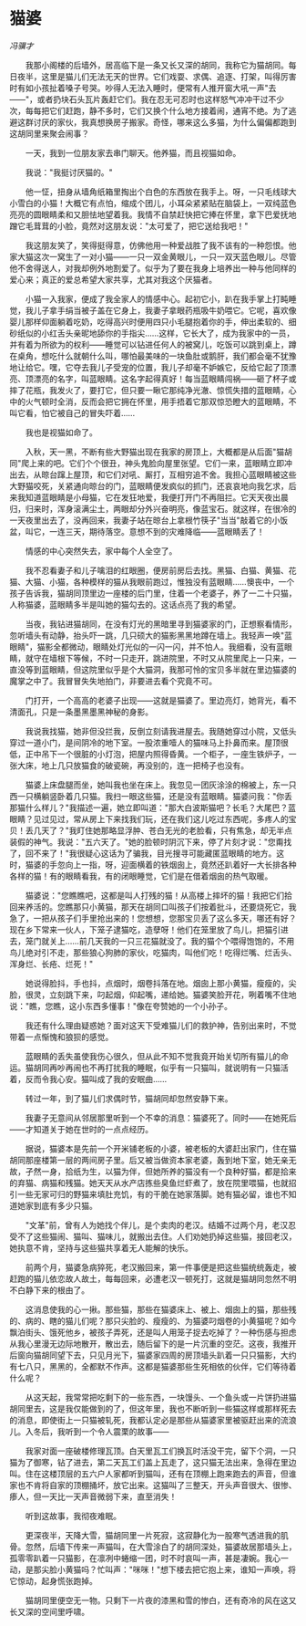 # 猫婆

*冯骥才*

　　我那小阁楼的后墙外，居高临下是一条又长又深的胡同，我称它为猫胡同。每日夜半，这里是猫儿们无法无天的世界。它们戏耍、求偶、追逐、打架，叫得厉害时有如小孩扯着嗓子号哭。吵得人无法入睡时，便常有人推开窗大吼一声"去——"，或者扔块石头瓦片轰赶它们。我在忍无可忍时也这样怒气冲冲干过不少次，每每把它们赶跑，静不多时，它们又换个什么地方接着闹，通宵不绝。为了逃避这群讨厌的家伙，我真想换房子搬家。奇怪，哪来这么多猫，为什么偏偏都跑到这胡同里来聚会闹事？

　　一天，我到一位朋友家去串门聊天。他养猫，而且视猫如命。

　　我说："我挺讨厌猫的。"

　　他一怔，扭身从墙角纸箱里掏出个白色的东西放在我手上。呀，一只毛线球大小雪白的小猫！大概它有点怕，缩成个团儿，小耳朵紧紧贴在脑袋上，一双纯蓝色亮亮的圆眼睛柔和又胆怯地望着我。我情不自禁赶快把它捧在怀里，拿下巴爱抚地蹭它毛茸茸的小脸，竟然对这朋友说："太可爱了，把它送给我吧！"

　　我这朋友笑了，笑得挺得意，仿佛他用一种爱战胜了我不该有的一种怨恨。他家大猫这次一窝生了一对小猫——一只一双金黄眼儿，一只一双天蓝色眼儿。尽管他不舍得送人，对我却例外地割爱了。似乎为了要在我身上培养出一种与他同样的爱心来；真正的爱总希望大家共享，尤其对我这个厌猫者。

　　小猫一入我家，便成了我全家人的情感中心。起初它小，趴在我手掌上打盹睡觉，我儿子拿手绢当被子盖在它身上，我妻子拿眼药瓶吸牛奶喂它。它呢，喜欢像婴儿那样仰面躺着吃奶，吃得高兴时便用四只小毛腿抱着你的手，伸出柔软的、细砂纸似的小红舌头亲昵地舔你的手指尖……这样，它长大了，成为我家中的一员，并有着为所欲为的权利——睡觉可以钻进任何人的被窝儿，吃饭可以跳到桌上，蹲在桌角，想吃什么就朝什么叫，哪怕最美味的一块鱼肚或鹅肝，我们都会毫不犹豫地让给它。嘿，它夺去我儿子受宠的位置，我儿子却毫不妒嫉它，反给它起了顶漂亮、顶漂亮的名字，叫蓝眼睛。这名字起得真好！每当蓝眼睛闯祸——砸了杯子或摔了花瓶，我发火了，要打它，但只要一瞅它那纯净光澈、惊慌失措的蓝眼睛，心中的火气顿时全消，反而会把它拥在怀里，用手捂着它那双惊恐瞪大的蓝眼睛，不叫它看，怕它被自己的冒失吓着……

　　我也是视猫如命了。

　　入秋，天一黑，不断有些大野猫出现在我家的房顶上，大概都是从后面"猫胡同"爬上来的吧。它们个个很丑，神头鬼脸向屋里张望。它们一来，蓝眼睛立即冲出去，从晾台蹿上屋顶，和它们对吼、厮打，互相穷追不舍。我担心蓝眼睛被这些大野猫咬死，关紧通向晾台的门，蓝眼睛便发疯似的抓门，还哀哀地向我乞求，后来我知道蓝眼睛是小母猫，它在发狂地爱，我便打开门不再阻拦。它天天夜出晨归，归来时，浑身滚满尘土，两眼却分外兴奋明亮，像蓝宝石。就这样，在很冷的一天夜里出去了，没再回来，我妻子站在晾台上拿根竹筷子"当当"敲着它的小饭盆，叫它，一连三天，期待落空。意想不到的灾难降临——蓝眼睛丢了！

　　情感的中心突然失去，家中每个人全空了。

　　我不忍看妻子和儿子噙泪的红眼圈，便房前房后去找。黑猫、白猫、黄猫、花猫、大猫、小猫，各种模样的猫从我眼前跑过，惟独没有蓝眼睛……懊丧中，一个孩子告诉我，猫胡同顶里边一座楼的后门里，住着一个老婆子，养了一二十只猫，人称猫婆，蓝眼睛多半是叫她的猫勾去的。这话点亮了我的希望。

　　当夜，我钻进猫胡同，在没有灯光的黑暗里寻到猫婆家的门，正想察看情形，忽听墙头有动静，抬头吓一跳，几只硕大的猫影黑黑地蹲在墙上。我轻声一唤"蓝眼睛"，猫影全都微动，眼睛处灯光似的一闪一闪，并不怕人。我细看，没有蓝眼睛，就守在墙根下等候，不时一只走开，跳进院里，不时又从院里爬上一只来，一直没等到蓝眼睛，但这院里似乎是个大猫洞，我那可怜的宝贝多半就在里边猫婆的魔掌之中了。我冒冒失失地拍门，非要进去看个究竟不可。

　　门打开，一个高高的老婆子出现——这就是猫婆了。里边亮灯，她背光，看不清面孔，只是一条墨黑墨黑神秘的身影。

　　我说我找猫，她非但没拦我，反倒立刻请我进屋去。我随她穿过小院，又低头穿过一道小门，是间阴冷的地下室。一股浓重噎人的猫味马上扑鼻而来。屋顶很低，正中吊下一个很脏的小灯泡，把屋内照得昏黄。一个柜子，一座生铁炉子，一张大床，地上几只放猫食的破瓷碗，再没别的，连一把椅子也没有。

　　猫婆上床盘腿而坐，她叫我也坐在床上。我忽见一团灰涂涂的棉被上，东一只西一只横躺竖卧着几只猫。我扫一眼这些猫，还是没有蓝眼睛。猫婆问我："你丢那猫什么样儿？"我描述一遍，她立即叫道："那大白波斯猫吧？长毛？大尾巴？蓝眼睛？见过见过，常从房上下来找我们玩，还在我们这儿吃过东西呢，多疼人的宝贝！丢几天了？"我盯住她那略显浮肿、苍白无光的老脸看，只有焦急，却无半点装假的神气。我说："五六天了。"她的脸顿时阴沉下来，停了片刻才说："您甭找了，回不来了！"我很疑心这话为了骗我，目光搜寻可能藏匿蓝眼睛的地方。这时，猫婆的手忽向上一指，呀，迎面横着的铁烟囱上，竟然还趴着好一大长排各种各样的猫！有的眼睛看我，有的闭眼睡觉，它们是在借着烟囱的热气取暖。

　　猫婆说："您瞧瞧吧，这都是叫人打残的猫！从高楼上摔坏的猫！我把它们拾回来养活的。您瞧那只小黄猫，那天在胡同口叫孩子们按着批斗，还要烧死它，我急了，一把从孩子们手里抢出来的！您想想，您那宝贝丢了这么多天，哪还有好？现在乡下常来一伙人，下笼子逮猫吃，造孽呀！他们在笼里放了鸟儿，把猫引进去，笼门就关上……前几天我的一只三花猫就没了。我的猫个个喂得饱饱的，不用鸟儿绝对引不走，那些狼心狗肺的家伙，吃猫肉，叫他们吃！吃得烂嘴、烂舌头、浑身烂、长疮、烂死！"

　　她说得脸抖，手也抖，点烟时，烟卷抖落在地。烟囱上那小黄猫，瘦瘦的，尖脸，很灵，立刻跳下来，叼起烟，仰起嘴，递给她。猫婆笑脸开花，咧着嘴不住地说："瞧，您瞧，这小东西多懂事！"像在夸赞她的一个小孙子。

　　我还有什么理由疑惑她？面对这天下受难猫儿们的救护神，告别出来时，不觉带着一点惭愧和狼狈的感觉。

　　蓝眼睛的丢失虽使我伤心很久，但从此不知不觉我竟开始关切所有猫儿的命运。猫胡同再吵再闹也不再打扰我的睡眠，似乎有一只猫叫，就说明有一只猫活着，反而令我心安。猫叫成了我的安眠曲……

　　转过一年，到了猫儿们求偶时节，猫胡同却忽然安静下来。

　　我妻子无意间从邻居那里听到一个不幸的消息：猫婆死了。同时——在她死后——才知道关于她在世时的一点点经历。

　　据说，猫婆本是先前一个开米铺老板的小婆，被老板的大婆赶出家门，住在猫胡同那座楼第一层的两间房子里。后又被当做资本家老婆，轰到地下室，她无亲无故，孑然一身，拾纸为生，以猫为伴，但她所养的猫没有一个良种好猫，都是拾来的弃猫、病猫和残猫。她天天从水产店拣些臭鱼烂虾煮了，放在院里喂猫，也就招引一些无家可归的野猫来填肚充饥，有的干脆在她家落脚。她有猫必留，谁也不知道她家到底有多少只猫。

　　"文革"前，曾有人为她找个伴儿，是个卖肉的老汉。结婚不过两个月，老汉忍受不了这些猫闹、猫叫、猫味儿，就搬出去住。人们劝她扔掉这些猫，接回老汉，她执意不肯，坚持与这些猫共享着无人能解的快乐。

　　前两个月，猫婆急病猝死，老汉搬回来，第一件事便是把这些猫统统轰走，被赶跑的猫儿依恋故人故土，每每回来，必遭老汉一顿死打，这就是猫胡同忽然不明不白静下来的根由了。

　　这消息使我的心一揪。那些猫，那些在猫婆床上、被上、烟囱上的猫，那些残的、病的、瞎的猫儿们呢？那只尖脸的、瘦瘦的、为猫婆叼烟卷的小黄猫呢？如今飘泊街头、饿死他乡，被孩子弄死，还是叫人用笼子捉去吃掉了？一种伤感与担虑从我心里漫无边际地散开，散出去，随后留下的是一片沉重的空茫。这夜，我推开后窗向猫胡同望下去，只见月光下，猫婆家四周的房顶墙头趴着一只只猫影，大约有七八只，黑黑的，全都默不作声。这都是猫婆那些生死相依的伙伴，它们等待着什么呢？

　　从这天起，我常常把吃剩下的一些东西，一块馒头、一个鱼头或一片饼扔进猫胡同里去，这是我仅能做到的了，但这年里，我也不断听到一些猫这样或那样死去的消息，即使街上一只猫被轧死，我都认定必是那些从猫婆家里被驱赶出来的流浪儿。入冬后，我听到一个令人震栗的故事——

　　我家对面一座破楼修理瓦顶。白天里瓦工们换瓦时活没干完，留下个洞，一只猫为了御寒，钻了进去，第二天瓦工们盖上瓦走了，这只猫无法出来，急得在里边叫。住在这楼顶层的五六户人家都听到猫叫，还有在顶棚上跑来跑去的声音，但谁家也不肯将自家的顶棚捅坏，放它出来。这猫叫了三整天，开头声音很大、很惨、瘆人，但一天比一天声音微弱下来，直至消失！

　　听到这故事，我彻夜难眠。

　　更深夜半，天降大雪，猫胡同里一片死寂，这寂静化为一股寒气透进我的肌骨。忽然，后墙下传来一声猫叫，在大雪涂白了的胡同深处，猫婆故居那墙头上，孤零零趴着一只猫影，在凛冽中蜷缩一团，时不时哀叫一声，甚是凄婉。我心一动，是那尖脸小黄猫吗？忙叫声："咪咪！"想下楼去把它抱上来，谁知一声唤，将它惊动，起身慌张跑掉。

　　猫胡同里便空无一物。只剩下一片夜的漆黑和雪的惨白，还有奇冷的风在这又长又深的空间里呼啸。